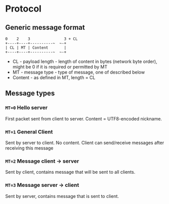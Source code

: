 # Protocol

## Generic message format
```
0    2    3               3 + CL
+----+----+----------~  ~-+
| CL | MT | Content       |
+----+----+----------~  ~-+
```
* CL - payload length - length of content in bytes (network byte order), might be 0 if it is required or permitted by MT
* MT - message type - type of message, one of described below
* Content - as defined in MT, length = CL

## Message types

### `MT=0` Hello server
First packet sent from client to server. Content = UTF8-encoded nickname. 

### `MT=1` General Client
Sent by server to client. No content. 
Client can send/receive messages after receiving this message

### `MT=2` Message client -> server
Sent by client, contains message that will be sent to all clients.

### `MT=3` Message server -> client
Sent by server, contains message that is sent to client.